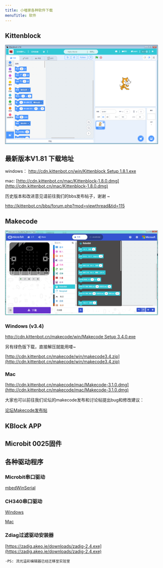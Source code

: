 ```yaml
---
title: 小喵家各种软件下载
menuTitle: 软件
---
```



## Kittenblock

![](./kittenblock_main.png)

## 最新版本V1.81 下载地址

windows： [http://cdn.kittenbot.cn/win/Kittenblock Setup 1.8.1.exe](http://cdn.kittenbot.cn/win/Kittenblock%20Setup%201.8.0.exe)

mac: [http://cdn.kittenbot.cn/mac/Kittenblock-1.8.0.dmg](http://cdn.kittenbot.cn/mac/Kittenblock-1.8.0.dmg)

历史版本和改进意见请前往我们的bbs发布帖子，谢谢 ~

http://kittenbot.cn/bbs/forum.php?mod=viewthread&tid=115

## Makecode

![](./makecodeV3.png)

### Windows (v3.4)
 
[http://cdn.kittenbot.cn/makecode/win/Makecode Setup 3.4.0.exe](http://cdn.kittenbot.cn/makecode/win/Makecode%20Setup%203.4.0.exe)

另有绿色版下载，直接解压就能用喽~
 
[http://cdn.kittenbot.cn/makecode/win/makecode3.4.zip](http://cdn.kittenbot.cn/makecode/win/makecode3.4.zip)

### Mac

[http://cdn.kittenbot.cn/makecode/mac/Makecode-3.1.0.dmg](http://cdn.kittenbot.cn/makecode/mac/Makecode-3.1.0.dmg)

大家也可以前往我们论坛的makecode发布和讨论帖提出bug和修改建议：

[论坛Makecode发布帖](http://kittenbot.cn/bbs/forum.php?mod=viewthread&tid=156&extra=page%3D1)

## KBlock APP

## Microbit 0025固件

## 各种驱动程序

### Microbit串口驱动

[mbedWinSerial](http://cdn.kittenbot.cn/mbedWinSerial_16466.exe)

### CH340串口驱动

[Windows](http://cdn.kittenbot.cn/CH341SER.EXE)

[Mac](http://cdn.kittenbot.cn/CH341SER_MAC.ZIP)

### Zdiag过滤驱动安装器

[https://zadig.akeo.ie/downloads/zadig-2.4.exe](https://zadig.akeo.ie/downloads/zadig-2.4.exe)


`·PS: 流光溢彩编辑器已经迁移至实验室`





